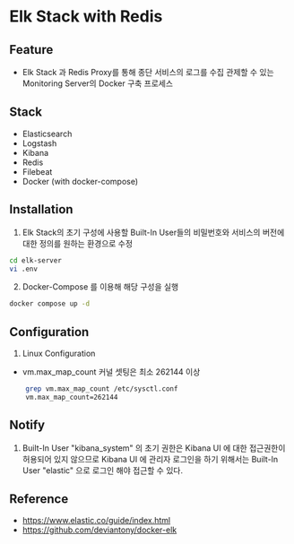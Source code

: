# Elk Stack with Redis

## Feature

- Elk Stack 과 Redis Proxy를 통해 종단 서비스의 로그를 수집 관제할 수 있는 Monitoring Server의 Docker 구축 프로세스

## Stack

- Elasticsearch
- Logstash
- Kibana
- Redis
- Filebeat
- Docker (with docker-compose)

## Installation

1. Elk Stack의 초기 구성에 사용할 Built-In User들의 비밀번호와 서비스의 버전에 대한 정의를 원하는 환경으로 수정

```sh
cd elk-server
vi .env
```

2. Docker-Compose 를 이용해 해당 구성을 실행

```sh
docker compose up -d
```

## Configuration

1. Linux Configuration

- vm.max_map_count 커널 셋팅은 최소 262144 이상

```sh
    grep vm.max_map_count /etc/sysctl.conf
    vm.max_map_count=262144
```

## Notify

1. Built-In User "kibana_system" 의 초기 권한은 Kibana UI 에 대한 접근권한이 허용되어 있지 않으므로 Kibana UI 에 관리자 로그인을 하기 위해서는 Built-In User "elastic" 으로 로그인 해야 접근할 수 있다.

## Reference

- https://www.elastic.co/guide/index.html
- https://github.com/deviantony/docker-elk
